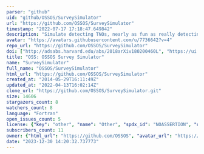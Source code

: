 ```yaml
---
parser: "github"
uid: "github/OSSOS/SurveySimulator"
url: "https://github.com/OSSOS/SurveySimulator"
timestamp: "2022-07-17 17:18:47.649842"
description: "Simulate detecting TNOs, nearly as fun as really detecting TNOs."
avatar: "https://avatars.githubusercontent.com/u/7736642?v=4"
repo_url: "https://github.com/OSSOS/SurveySimulator"
doi: ["http://adsabs.harvard.edu/abs/2018arXiv180200460L", "https://ui.adsabs.harvard.edu/abs/2018ascl.soft05014P/abstract"]
title: "OSS: OSSOS Survey Simulator"
name: "SurveySimulator"
full_name: "OSSOS/SurveySimulator"
html_url: "https://github.com/OSSOS/SurveySimulator"
created_at: "2014-05-29T16:11:49Z"
updated_at: "2022-04-13T16:02:14Z"
clone_url: "https://github.com/OSSOS/SurveySimulator.git"
size: 14606
stargazers_count: 8
watchers_count: 8
language: "Fortran"
open_issues_count: 5
license: {"key": "other", "name": "Other", "spdx_id": "NOASSERTION", "url": null, "node_id": "MDc6TGljZW5zZTA="}
subscribers_count: 11
owner: {"html_url": "https://github.com/OSSOS", "avatar_url": "https://avatars.githubusercontent.com/u/7736642?v=4", "login": "OSSOS", "type": "Organization"}
date: "2023-12-30 14:20:32.737773"
---
```

